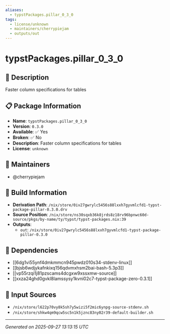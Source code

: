 ```yaml
---
aliases:
  - typstPackages.pillar_0_3_0
tags:
  - license/unknown
  - maintainers/cherrypiejam
  - outputs/out
---
```


# typstPackages.pillar_0_3_0

## 📝 Description

Faster column specifications for tables

## 📋 Package Information

- **Name**: `typstPackages.pillar_0_3_0`
- **Version**: `0.3.0`
- **Available**: ✅ Yes
- **Broken**: ✅ No
- **Description**: Faster column specifications for tables
- **License**: `unknown`
## 👥 Maintainers

- @cherrypiejam


## 🔧 Build Information

- **Derivation Path**: `/nix/store/0iv27gwrylc5456s88lxxh7gyvmlcfd1-typst-package-pillar-0.3.0.drv`
- **Source Position**: `/nix/store/ns30sqxb36k8jrds8z18rv96bpnwc60d-source/pkgs/by-name/ty/typst/typst-packages.nix:39`
- **Outputs**:
  - `out`:  `/nix/store/0iv27gwrylc5456s88lxxh7gyvmlcfd1-typst-package-pillar-0.3.0`

## 🔗 Dependencies

- [[6dg1vi55ynf4dmkmmcn945pwdz010s34-stdenv-linux]]
- [[bjsb6wdjykafnkixq156qdvmxhsm2bai-bash-5.3p3]]
- [[vp55rzqi1j81pzscams4dcgxw9xssxmw-source]]
- [[xxza24ghd0gvkl8lamssysy1kvni02c7-typst-package-zero-0.3.1]]

## 📁 Input Sources

- `/nix/store/l622p70vy8k5sh7y5wizi5f2mic6ynpg-source-stdenv.sh`
- `/nix/store/shkw4qm9qcw5sc5n1k5jznc83ny02r39-default-builder.sh`

---
*Generated on 2025-09-27 13:13:15 UTC*
